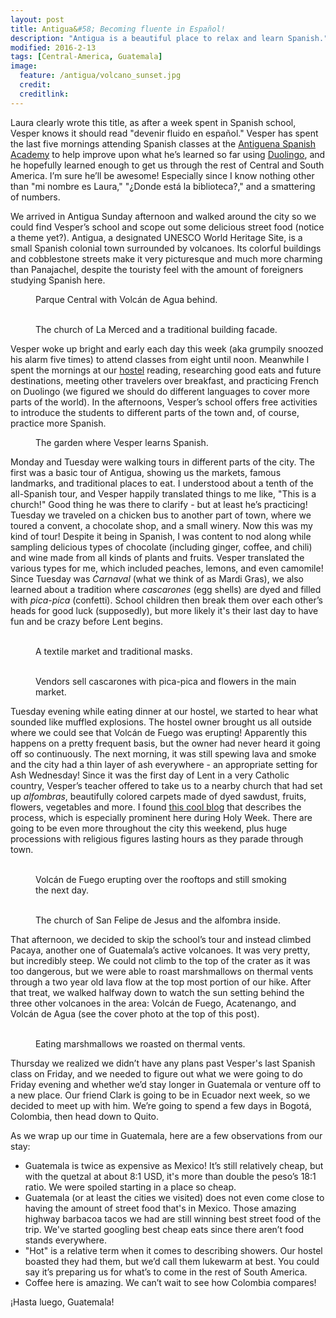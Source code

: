 ```yaml
---
layout: post
title: Antigua&#58; Becoming fluente in Español!
description: "Antigua is a beautiful place to relax and learn Spanish."
modified: 2016-2-13
tags: [Central-America, Guatemala]
image:
  feature: /antigua/volcano_sunset.jpg
  credit:
  creditlink:
---
```


Laura clearly wrote this title, as after a week spent in Spanish school, Vesper knows it should read "devenir fluido en español." Vesper has spent the last five mornings attending Spanish classes at the [Antiguena Spanish Academy](http://www.spanishacademyantiguena.com/) to help improve upon what he’s learned so far using [Duolingo](http://www.duolingo.com/), and he hopefully learned enough to get us through the rest of Central and South America. I’m sure he’ll be awesome! Especially since I know nothing other than "mi nombre es Laura," "¿Donde está la biblioteca?," and a smattering of numbers. 

We arrived in Antigua Sunday afternoon and walked around the city so we could find Vesper’s school and scope out some delicious street food (notice a theme yet?). Antigua, a designated UNESCO World Heritage Site, is a small Spanish colonial town surrounded by volcanoes. Its colorful buildings and cobblestone streets make it very picturesque and much more charming than Panajachel, despite the touristy feel with the amount of foreigners studying Spanish here.
<figure>
    <a href="/images/antigua/parque_central_and_volcan_de_agua.jpg"><img src="/images/antigua/parque_central_and_volcan_de_agua.jpg" alt=""></a>
    <figcaption>Parque Central with Volcán de Agua behind.</figcaption>
</figure>
<figure class="half">
    <a href="/images/antigua/la_merced.jpg"><img src="/images/antigua/la_merced.jpg" alt=""></a>
    <a href="/images/antigua/traditional_building_facade.jpg"><img src="/images/antigua/traditional_building_facade.jpg" alt=""></a>
    <figcaption>The church of La Merced and a traditional building facade.</figcaption>
</figure>

Vesper woke up bright and early each day this week (aka grumpily snoozed his alarm five times) to attend classes from eight until noon. Meanwhile I spent the mornings at our [hostel](http://www.hostelworld.com/hosteldetails.php/A-Place-To-Stay-Antigua/Antigua/71802) reading, researching good eats and future destinations, meeting other travelers over breakfast, and practicing French on Duolingo (we figured we should do different languages to cover more parts of the world). In the afternoons, Vesper’s school offers free activities to introduce the students to different parts of the town and, of course, practice more Spanish. 
<figure>
    <a href="/images/antigua/garden_of_spanish_school.jpg"><img src="/images/antigua/garden_of_spanish_school.jpg" alt=""></a>
    <figcaption>The garden where Vesper learns Spanish.</figcaption>
</figure>

Monday and Tuesday were walking tours in different parts of the city. The first was a basic tour of Antigua, showing us the markets, famous landmarks, and traditional places to eat. I understood about a tenth of the all-Spanish tour, and Vesper happily translated things to me like, "This is a church!" Good thing he was there to clarify - but at least he’s practicing! Tuesday we traveled on a chicken bus to another part of town, where we toured a convent, a chocolate shop, and a small winery. Now this was my kind of tour! Despite it being in Spanish, I was content to nod along while sampling delicious types of chocolate (including ginger, coffee, and chili) and wine made from all kinds of plants and fruits. Vesper translated the various types for me, which included peaches, lemons, and even camomile! Since Tuesday was *Carnaval* (what we think of as Mardi Gras), we also learned about a tradition where *cascarones* (egg shells) are dyed and filled with *pica-pica* (confetti). School children then break them over each other’s heads for good luck (supposedly), but more likely it's their last day to have fun and be crazy before Lent begins.
<figure class="half">
    <a href="/images/antigua/textile_market.jpg"><img src="/images/antigua/textile_market.jpg" alt=""></a>
    <a href="/images/antigua/traditional_masks.jpg"><img src="/images/antigua/traditional_masks.jpg" alt=""></a>
    <figcaption>A textile market and traditional masks.</figcaption>
</figure>
<figure class="half">
    <a href="/images/antigua/cascarones_and_pica-pica.jpg"><img src="/images/antigua/cascarones_and_pica-pica.jpg" alt=""></a>
    <a href="/images/antigua/flower_market.jpg"><img src="/images/antigua/flower_market.jpg" alt=""></a>
    <figcaption>Vendors sell cascarones with pica-pica and flowers in the main market.</figcaption>
</figure>

Tuesday evening while eating dinner at our hostel, we started to hear what sounded like muffled explosions. The hostel owner brought us all outside where we could see that Volcán de Fuego was erupting! Apparently this happens on a pretty frequent basis, but the owner had never heard it going off so continuously. The next morning, it was still spewing lava and smoke and the city had a thin layer of ash everywhere - an appropriate setting for Ash Wednesday! Since it was the first day of Lent in a very Catholic country, Vesper’s teacher offered to take us to a nearby church that had set up *alfombras*, beautifully colored carpets made of dyed sawdust, fruits, flowers, vegetables and more. I found [this cool blog](http://johnnyvagabond.com/photos-antiguas-alfombras/) that describes the process, which is especially prominent here during Holy Week. There are going to be even more throughout the city this weekend, plus huge processions with religious figures lasting hours as they parade through town.
<figure class="half">
    <a href="/images/antigua/volcan_de_fuego_erupting.jpg"><img src="/images/antigua/volcan_de_fuego_erupting.jpg" alt=""></a>
    <a href="/images/antigua/volcan_de_fuego_still_smoking.jpg"><img src="/images/antigua/volcan_de_fuego_still_smoking.jpg" alt=""></a>
    <figcaption>Volcán de Fuego erupting over the rooftops and still smoking the next day.</figcaption>
</figure>
<figure class="half">
    <a href="/images/antigua/exterior_of_iglesia_san_felipe_de_jesus.jpg"><img src="/images/antigua/exterior_of_iglesia_san_felipe_de_jesus.jpg" alt=""></a>
    <a href="/images/antigua/alfombra_inside_iglesia_san_felipe_de_jesus.jpg"><img src="/images/antigua/alfombra_inside_iglesia_san_felipe_de_jesus.jpg" alt=""></a>
    <figcaption>The church of San Felipe de Jesus and the alfombra inside.</figcaption>
</figure>

That afternoon, we decided to skip the school’s tour and instead climbed Pacaya, another one of Guatemala’s active volcanoes. It was very pretty, but incredibly steep. We could not climb to the top of the crater as it was too dangerous, but we were able to roast marshmallows on thermal vents through a two year old lava flow at the top most portion of our hike. After that treat, we walked halfway down to watch the sun setting behind the three other volcanoes in the area: Volcán de Fuego, Acatenango, and Volcán de Agua (see the cover photo at the top of this post).
<figure class="half">
    <a href="/images/antigua/about_to_roast_marshmallows.jpg"><img src="/images/antigua/about_to_roast_marshmallows.jpg" alt=""></a>
    <a href="/images/antigua/marshmellow_animation.gif"><img src="/images/antigua/marshmellow_animation.gif" alt=""></a>
    <figcaption>Eating marshmallows we roasted on thermal vents.</figcaption>
</figure>

Thursday we realized we didn’t have any plans past Vesper's last Spanish class on Friday, and we needed to figure out what we were  going to do Friday evening and whether we’d stay longer in Guatemala or venture off to a new place. Our friend Clark is going to be in Ecuador next week, so we decided to meet up with him. We’re going to spend a few days in Bogotá, Colombia, then head down to Quito.

As we wrap up our time in Guatemala, here are a few observations from our stay:

- Guatemala is twice as expensive as Mexico! It’s still relatively cheap, but with the quetzal at about 8:1 USD, it's more than double the peso’s 18:1 ratio. We were spoiled starting in a place so cheap.
- Guatemala (or at least the cities we visited) does not even come close to having the amount of street food that's in Mexico. Those amazing highway barbacoa tacos we had are still winning best street food of the trip. We've started googling best cheap eats since there aren’t food stands everywhere. 
- "Hot" is a relative term when it comes to describing showers. Our hostel boasted they had them, but we’d call them lukewarm at best. You could say it’s preparing us for what’s to come in the rest of South America.
- Coffee here is amazing. We can’t wait to see how Colombia compares!

¡Hasta luego, Guatemala!

